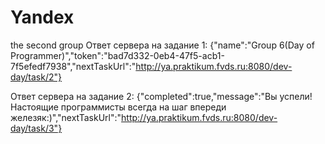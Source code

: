 # Yandex
the second group
Ответ сервера на задание 1:
{"name":"Group 6(Day of Programmer)","token":"bad7d332-0eb4-47f5-acb1-7f5efedf7938","nextTaskUrl":"http://ya.praktikum.fvds.ru:8080/dev-day/task/2"}

Ответ сервера на задание 2:
{"completed":true,"message":"Вы успели! Настоящие программисты всегда на шаг впереди железяк:)","nextTaskUrl":"http://ya.praktikum.fvds.ru:8080/dev-day/task/3"}